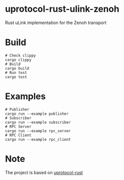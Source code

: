 # uprotocol-rust-ulink-zenoh

Rust uLink implementation for the Zenoh transport

# Build

```shell
# Check clippy
cargo clippy
# Build
cargo build
# Run test
cargo test
```

# Examples

```shell
# Publisher
cargo run --example publisher
# Subscriber
cargo run --example subscriber
# RPC Server
cargo run --example rpc_server
# RPC Client
cargo run --example rpc_client
```

# Note
The project is based on [uprotocol-rust](https://github.com/eclipse-uprotocol/uprotocol-rust/tree/uprotocol_1.5)
